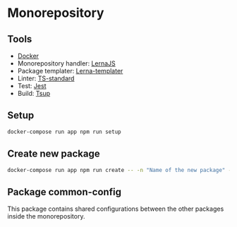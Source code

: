 # Monorepository

## Tools
- [Docker](https://www.docker.com/)
- Monorepository handler: [LernaJS](https://lerna.js.org/)
- Package templater: [Lerna-templater](https://github.com/rdarida/lerna-templater)
- Linter: [TS-standard](https://github.com/standard/ts-standard)
- Test: [Jest](https://jestjs.io/)
- Build: [Tsup](https://github.com/egoist/tsup)

## Setup
```bash
docker-compose run app npm run setup
```

## Create new package
```bash
docker-compose run app npm run create -- -n "Name of the new package" -d "Description of the new package"
```

## Package common-config

This package contains shared configurations between the other packages inside the monorepository.
